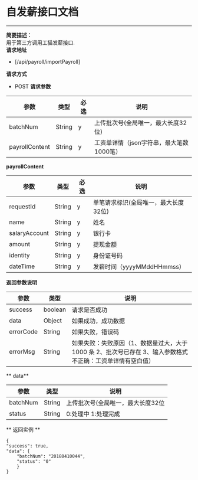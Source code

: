 # 自发薪接口文档

---

**简要描述：**  
    用于第三方调用工猫发薪接口.  
**请求地址**

* [/api/payroll/importPayroll]   

**请求方式**
* POST
**请求参数**

| 参数 | 类型 | 必选 | 说明 |
| --- | --- | --- | --- |
| batchNum | String | y |上传批次号(全局唯一，最大长度32位) |
| payrollContent| String| y | 工资单详情（json字符串，最大笔数1000笔） |

**payrollContent**

|参数     | 类型 |必选 | 说明  |
|---------|----|---|---------|
|requestId |String|y| 单笔请求标识(全局唯一，最大长度32位)|
|name     |String|y| 姓名      |
|salaryAccount|String|y|   银行卡 |   
|amount|String|y|   提现金额    |
|identity|String|y|  身份证号码   |
|dateTime|String|y|    发薪时间（yyyyMMddHHmmss）   |

**返回参数说明**

|参数     | 类型 | 说明  |
|---------|----|-------|
|success|boolean|请求是否成功    | 
|data|Object|如果成功，成功数据     |
|errorCode|String|如果失败，错误码     |  
|errorMsg|String|    如果失败：失败原因（1、数据量过大，大于 1000 条 2、批次号已存在 3、输入参数格式不正确：工资单详情有空白值）   | 

** data**

|参数     | 类型 | 说明  
|---------|------|-------|
|batchNum|String|   上传批次号(全局唯一，最大长度32位    |
|status |String|     0:处理中 1:处理完成  | 

** 返回实例  **

```
{
"success": true,
"data": {
    "batchNum": "20180410044",
    "status": "0"
    }
}
 
 